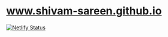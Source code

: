 # www.shivam-sareen.github.io
[![Netlify Status](https://api.netlify.com/api/v1/badges/4d587368-beba-4d70-a888-230b57d9ece4/deploy-status)](https://app.netlify.com/sites/shivam-sareen/deploys)
